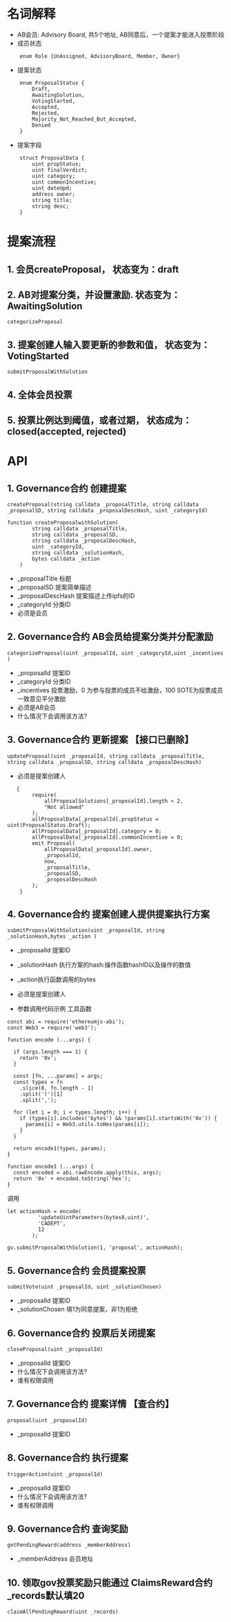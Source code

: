 # 名词解释
- AB会员: Advisory Board, 共5个地址, AB同意后，一个提案才能进入投票阶段
- 成员状态
```
    enum Role {UnAssigned, AdvisoryBoard, Member, Owner}
```
- 提案状态
```
    enum ProposalStatus { 
        Draft,
        AwaitingSolution,
        VotingStarted,
        Accepted,
        Rejected,
        Majority_Not_Reached_But_Accepted,
        Denied
    }
```
- 提案字段
```
    struct ProposalData {
        uint propStatus;
        uint finalVerdict;
        uint category;
        uint commonIncentive;
        uint dateUpd;
        address owner;
        string title;
        string desc;
    }
```

# 提案流程
## 1. 会员createProposal， 状态变为：draft
## 2. AB对提案分类，并设置激励. 状态变为：AwaitingSolution
```
categorizeProposal
```
## 3. 提案创建人输入要更新的参数和值， 状态变为：VotingStarted
```
submitProposalWithSolution
```
## 4. 全体会员投票
## 5. 投票比例达到阈值，或者过期， 状态成为：closed(accepted, rejected)

# API
## 1. Governance合约  创建提案
`createProposal(string calldata _proposalTitle, string calldata _proposalSD, string calldata _proposalDescHash, uint _categoryId) `
```
function createProposalwithSolution(
        string calldata _proposalTitle,
        string calldata _proposalSD,
        string calldata _proposalDescHash,
        uint _categoryId,
        string calldata _solutionHash,
        bytes calldata _action
    )
```
* _proposalTitle 标题
* _proposalSD 提案简单描述
* _proposalDescHash  提案描述上传ipfs的ID
* _categoryId  分类ID
* 必须是会员

## 2. Governance合约  AB会员给提案分类并分配激励
`categorizeProposal(uint _proposalId, uint _categoryId,uint _incentives ) `
* _proposalId 提案ID
* _categoryId  分类ID
* _incentives 投票激励，0 为参与投票的成员不给激励，100 SOTE为投票成员一致意见平分激励
* 必须是AB会员
* 什么情况下会调用该方法?

## 3. Governance合约 更新提案 【接口已删除】
`updateProposal(uint _proposalId, string calldata _proposalTitle, string calldata _proposalSD, string calldata _proposalDescHash) ` 
* 必须是提案创建人
```
   {
        require(
            allProposalSolutions[_proposalId].length < 2,
            "Not allowed"
        );
        allProposalData[_proposalId].propStatus = uint(ProposalStatus.Draft);
        allProposalData[_proposalId].category = 0;
        allProposalData[_proposalId].commonIncentive = 0;
        emit Proposal(
            allProposalData[_proposalId].owner,
            _proposalId,
            now,
            _proposalTitle, 
            _proposalSD, 
            _proposalDescHash
        );
    }
```

## 4. Governance合约 提案创建人提供提案执行方案
`submitProposalWithSolution(uint _proposalId, string _solutionHash,bytes _action ) ` 
* _proposalId 提案ID
* _solutionHash 执行方案的hash:操作函数hashID以及操作的数值
* _action执行函数调用的bytes
* 必须是提案创建人

* 参数调用代码示例
工具函数
```
const abi = require('ethereumjs-abi');
const Web3 = require('web3');

function encode (...args) {

  if (args.length === 1) {
    return '0x';
  }

  const [fn, ...params] = args;
  const types = fn
    .slice(0, fn.length - 1)
    .split('(')[1]
    .split(',');

  for (let i = 0; i < types.length; i++) {
    if (types[i].includes('bytes') && !params[i].startsWith('0x')) {
      params[i] = Web3.utils.toHex(params[i]);
    }
  }

  return encode1(types, params);
}

function encode1 (...args) {
  const encoded = abi.rawEncode.apply(this, args);
  return '0x' + encoded.toString('hex');
}
```

调用
```
let actionHash = encode(
          'updateUintParameters(bytes8,uint)',
          'CADEPT',
          12
        );
        
gv.submitProposalWithSolution(1, 'proposal', actionHash);
```

## 5. Governance合约  会员提案投票
`submitVote(uint _proposalId, uint _solutionChosen)`
* _proposalId 提案ID
* _solutionChosen 填1为同意提案，非1为拒绝

## 6. Governance合约  投票后关闭提案
`closeProposal(uint _proposalId)`
* _proposalId 提案ID
* 什么情况下会调用该方法?
* 谁有权限调用

## 7. Governance合约  提案详情 【查合约】
`proposal(uint _proposalId)`
* _proposalId 提案ID

## 8. Governance合约 执行提案
`triggerAction(uint _proposalId)` 
* _proposalId 提案ID
* 什么情况下会调用该方法?
* 谁有权限调用

## 9. Governance合约  查询奖励
`getPendingReward(address _memberAddress)`
* _memberAddress 会员地址

## 10. 领取gov投票奖励只能通过 ClaimsReward合约  _records默认填20
`claimAllPendingReward(uint _records)`




